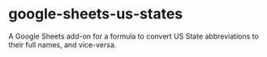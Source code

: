 # google-sheets-us-states
A Google Sheets add-on for a formula to convert US State abbreviations to their full names, and vice-versa.
